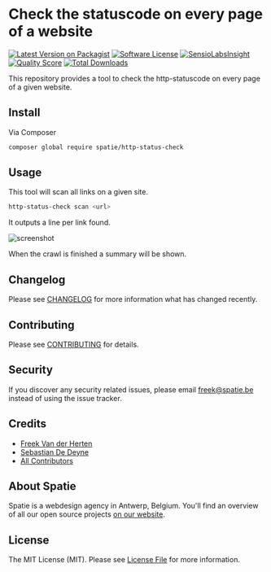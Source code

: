 # Check the statuscode on every page of a website

[![Latest Version on Packagist](https://img.shields.io/packagist/v/spatie/http-status-check.svg?style=flat-square)](https://packagist.org/packages/spatie/http-status-check)
[![Software License](https://img.shields.io/badge/license-MIT-brightgreen.svg?style=flat-square)](LICENSE.md)
[![SensioLabsInsight](https://img.shields.io/sensiolabs/i/d68de61f-d4df-4c99-af9e-3d9ad1ca22eb.svg?style=flat-square)](https://insight.sensiolabs.com/projects/d68de61f-d4df-4c99-af9e-3d9ad1ca22eb)
[![Quality Score](https://img.shields.io/scrutinizer/g/spatie/http-status-check.svg?style=flat-square)](https://scrutinizer-ci.com/g/spatie/http-status-check)
[![Total Downloads](https://img.shields.io/packagist/dt/spatie/http-status-check.svg?style=flat-square)](https://packagist.org/packages/spatie/http-status-check)

This repository provides a tool to check the http-statuscode on every page of a given website.

## Install

Via Composer

``` bash
composer global require spatie/http-status-check
```

## Usage

This tool will scan all links on a given site.

```bash
http-status-check scan <url>
```

It outputs a line per link found.
 
![screenshot](https://raw.githubusercontent.com/spatie/http-status-check/gh-pages/images/laracasts.png)
 
 When the crawl is finished a summary will be shown.



## Changelog

Please see [CHANGELOG](CHANGELOG.md) for more information what has changed recently.

## Contributing

Please see [CONTRIBUTING](CONTRIBUTING.md) for details.

## Security

If you discover any security related issues, please email freek@spatie.be instead of using the issue tracker.

## Credits

- [Freek Van der Herten](https://github.com/freekmurze)
- [Sebastian De Deyne](https://github.com/sebastiandedeyne)
- [All Contributors](../../contributors)

## About Spatie
Spatie is a webdesign agency in Antwerp, Belgium. You'll find an overview of all our open source projects [on our website](https://spatie.be/opensource).

## License

The MIT License (MIT). Please see [License File](LICENSE.md) for more information.
